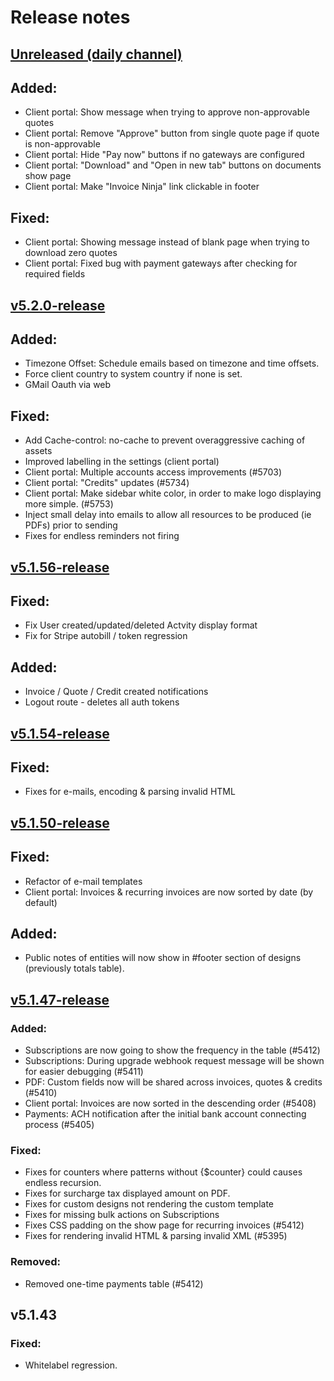 # Release notes

## [Unreleased (daily channel)](https://github.com/invoiceninja/invoiceninja/tree/v5-develop)
## Added:
- Client portal: Show message when trying to approve non-approvable quotes
- Client portal: Remove "Approve" button from single quote page if quote is non-approvable
- Client portal: Hide "Pay now" buttons if no gateways are configured
- Client portal: "Download" and "Open in new tab" buttons on documents show page
- Client portal: Make "Invoice Ninja" link clickable in footer

## Fixed:
- Client portal: Showing message instead of blank page when trying to download zero quotes
- Client portal: Fixed bug with payment gateways after checking for required fields

## [v5.2.0-release](https://github.com/invoiceninja/invoiceninja/releases/tag/v5.2.0-release)
## Added:
- Timezone Offset: Schedule emails based on timezone and time offsets.
- Force client country to system country if none is set.
- GMail Oauth via web

## Fixed:
- Add Cache-control: no-cache to prevent overaggressive caching of assets
- Improved labelling in the settings (client portal)
- Client portal: Multiple accounts access improvements (#5703)
- Client portal: "Credits" updates (#5734)
- Client portal: Make sidebar white color, in order to make logo displaying more simple. (#5753)
- Inject small delay into emails to allow all resources to be produced (ie PDFs) prior to sending
- Fixes for endless reminders not firing

## [v5.1.56-release](https://github.com/invoiceninja/invoiceninja/releases/tag/v5.1.56-release)
## Fixed:
- Fix User created/updated/deleted Actvity display format
- Fix for Stripe autobill / token regression

## Added:
- Invoice / Quote / Credit created notifications
- Logout route - deletes all auth tokens

## [v5.1.54-release](https://github.com/invoiceninja/invoiceninja/releases/tag/v5.1.54-release)
## Fixed:
- Fixes for e-mails, encoding & parsing invalid HTML

## [v5.1.50-release](https://github.com/invoiceninja/invoiceninja/releases/tag/v5.1.50-release)
## Fixed:
- Refactor of e-mail templates
- Client portal: Invoices & recurring invoices are now sorted by date (by default)

## Added:
- Public notes of entities will now show in #footer section of designs (previously totals table).

## [v5.1.47-release](https://github.com/invoiceninja/invoiceninja/releases/tag/v5.1.47-release)

### Added:
- Subscriptions are now going to show the frequency in the table (#5412)
- Subscriptions: During upgrade webhook request message will be shown for easier debugging (#5411)
- PDF: Custom fields now will be shared across invoices, quotes & credits (#5410)
- Client portal: Invoices are now sorted in the descending order (#5408)
- Payments: ACH notification after the initial bank account connecting process (#5405)

### Fixed:
- Fixes for counters where patterns without {$counter} could causes endless recursion.
- Fixes for surcharge tax displayed amount on PDF.
- Fixes for custom designs not rendering the custom template
- Fixes for missing bulk actions on Subscriptions
- Fixes CSS padding on the show page for recurring invoices (#5412)
- Fixes for rendering invalid HTML & parsing invalid XML (#5395)

### Removed:
- Removed one-time payments table (#5412)

## v5.1.43

### Fixed:
- Whitelabel regression.
